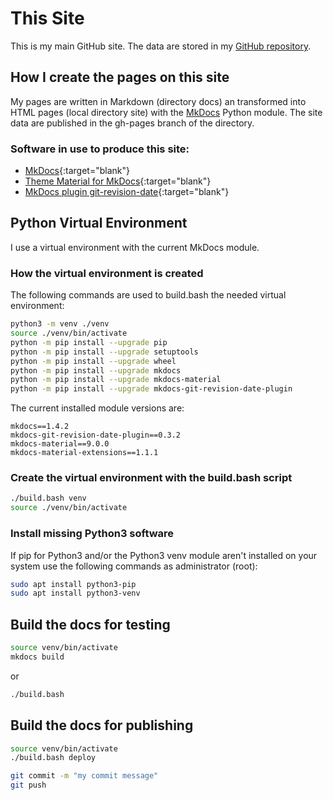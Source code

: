 # This Site
This is my main GitHub site.  The data are stored in my
[GitHub repository](https://github.com/maroph/maroph.github.io).

## How I create the pages on this site
My pages are written in Markdown (directory docs) an transformed into HTML 
pages (local directory site) with the [MkDocs](https://www.mkdocs.org/) Python
module. The site data are published in the gh-pages branch of the directory.

### Software in use to produce this site:

* [MkDocs]{:target="blank"}
* [Theme Material for MkDocs]{:target="blank"}
* [MkDocs plugin git-revision-date]{:target="blank"}

[MkDocs]: https://www.mkdocs.org/
[Theme Material for MkDocs]: https://squidfunk.github.io/mkdocs-material/
[MkDocs plugin git-revision-date]: https://github.com/zhaoterryy/mkdocs-git-revision-date-plugin/

## Python Virtual Environment
I use a virtual environment with the current MkDocs module.

### How the virtual environment is created
The following commands are used to build.bash the needed virtual environment:

```bash
python3 -m venv ./venv
source ./venv/bin/activate
python -m pip install --upgrade pip
python -m pip install --upgrade setuptools
python -m pip install --upgrade wheel
python -m pip install --upgrade mkdocs
python -m pip install --upgrade mkdocs-material
python -m pip install --upgrade mkdocs-git-revision-date-plugin
```

The current installed module versions are:

```
mkdocs==1.4.2
mkdocs-git-revision-date-plugin==0.3.2
mkdocs-material==9.0.0
mkdocs-material-extensions==1.1.1
```

### Create the virtual environment with the build.bash script

```bash
./build.bash venv
source ./venv/bin/activate
```

### Install missing Python3 software
If pip for Python3 and/or the Python3 venv module aren't installed on your system
use the following commands as administrator (root):

```bash
sudo apt install python3-pip
sudo apt install python3-venv
```

##  Build the docs for testing

```bash
source venv/bin/activate
mkdocs build
```

or

```bash
./build.bash
```

## Build the docs for publishing

```bash
source venv/bin/activate
./build.bash deploy
```

```bash
git commit -m "my commit message"
git push
```

